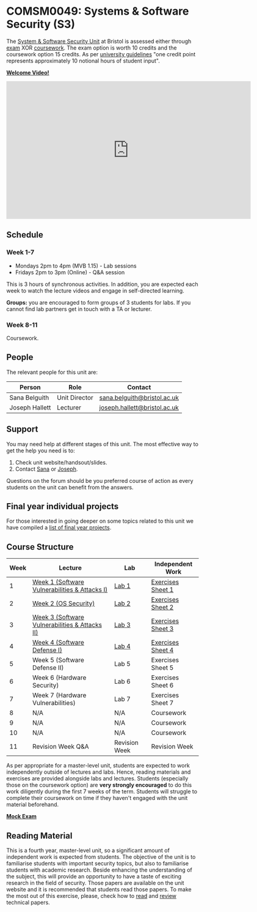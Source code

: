 # COMSM0049: Systems & Software Security (S3)

The [System & Software Security Unit](https://www.bris.ac.uk/unit-programme-catalogue/UnitDetails.jsa?ayrCode=21%2F22&unitCode=COMSM0049) at Bristol is assessed either through [exam](https://www.bris.ac.uk/unit-programme-catalogue/UnitDetails.jsa?ayrCode=21%2F22&unitCode=COMSM0050) XOR [coursework](https://www.bris.ac.uk/unit-programme-catalogue/UnitDetails.jsa?ayrCode=21%2F22&unitCode=COMSM0051).
The exam option is worth 10 credits and the coursework option 15 credits.
As per [university guidelines](http://www.bristol.ac.uk/academic-quality/assessment/regulations-and-code-of-practice-for-taught-programmes/programme-design/) "one credit point represents approximately 10 notional hours of student input".

**[Welcome Video!](https://web.microsoftstream.com/video/afc4a843-836c-46f0-ac47-f06dcc5ca499)**

<iframe width="640" height="360" src="https://web.microsoftstream.com/embed/video/afc4a843-836c-46f0-ac47-f06dcc5ca499?autoplay=false&showinfo=true" allowfullscreen style="border:none;"></iframe>

## Schedule

### Week 1-7

- Mondays 2pm to 4pm (MVB 1.15) - Lab sessions
- Fridays 2pm to 3pm (Online) - Q&A session

This is 3 hours of synchronous activities.
In addition, you are expected each week to watch the lecture videos and engage in self-directed learning.

**Groups:** you are encouraged to form groups of 3 students for labs.
If you cannot find lab partners get in touch with a TA or lecturer.

### Week 8-11
Coursework.

## People

The relevant people for this unit are:

| Person         | Role          | Contact                                                             |
|----------------|---------------|---------------------------------------------------------------------|
| Sana Belguith  | Unit Director | [sana.belguith@bristol.ac.uk](mailto:sana.belguith@bristol.ac.uk)   |
| Joseph Hallett | Lecturer      | [joseph.hallett@bristol.ac.uk](mailto:joseph.hallett@bristol.ac.uk) |

## Support

You may need help at different stages of this unit.
The most effective way to get the help you need is to:

1. Check unit website/handsout/slides.
2. Contact [Sana](mailto:sana.belguith@bristol.ac.uk) or [Joseph](mailto:joseph.hallett@bristol.ac.uk).

Questions on the forum should be you preferred course of action as every students on the unit can benefit from the answers.

## Final year individual projects

For those interested in going deeper on some topics related to this unit we have
compiled a [list of final year projects](projects/list.md).

## Course Structure

| Week | Lecture                                                              | Lab                   | Independent Work                            |
|------|----------------------------------------------------------------------|-----------------------|---------------------------------------------|
| 1    | [Week 1 (Software Vulnerabilities & Attacks I)](lectures/WEEK1.md)   | [Lab 1](labs/LAB1.md) | [Exercises Sheet 1](exercises/EXERCISE1.md) |
| 2    | [Week 2 (OS Security)](lectures/WEEK2.md)                            | [Lab 2](labs/LAB2.md) | [Exercises Sheet 2](exercises/EXERCISE2.md) |
|  3   | [Week 3  (Software Vulnerabilities & Attacks II)](lectures/WEEK3.md) | [Lab 3](labs/LAB3.md) | [Exercises Sheet 3](exercises/EXERCISE3.md) |
| 4    | [Week 4  (Software Defense I)](lectures/WEEK4.md)                    | [Lab 4](labs/LAB3.md) | [Exercises Sheet 4](exercises/EXERCISE4.md) |
| 5    | Week 5  (Software Defense II)                                        | Lab 5                 | Exercises Sheet 5                           |
| 6    | Week 6  (Hardware Security)                                          | Lab 6                 | Exercises Sheet 6                           |
| 7    | Week 7  (Hardware Vulnerabilities)                                   | Lab 7                 | Exercises Sheet 7                           |
| 8    | N/A                                                                  | N/A                   | Coursework                                  |
| 9    | N/A                                                                  | N/A                   | Coursework                                  |
| 10   | N/A                                                                  | N/A                   | Coursework                                  |
| 11   | Revision Week Q&A                                                    | Revision Week         | Revision Week                               |


As per appropriate for a master-level unit, students are expected to work independently outside of lectures and labs.
Hence, reading materials and exercises are provided alongside labs and lectures.
Students (especially those on the coursework option) are **very strongly encouraged** to do this work diligently during the first 7 weeks of the term.
Students will struggle to complete their coursework on time if they haven't engaged with the unit material beforehand.

**[Mock Exam](mock.pdf)**

## Reading Material

This is a fourth year, master-level unit, so a significant amount of independent work is expected from students.
The objective of the unit is to familiarise students with important security topics, but also to familiarise students with academic research.
Beside enhancing the understanding of the subject, this will provide an opportunity to have a taste of exciting research in the field of security.
Those papers are available on the unit website and it is recommended that students read those papers.
To make the most out of this exercise, please, check how to [read](papers/keshav2007.pdf) and [review](papers/roscoe-2007.pdf) technical papers.

